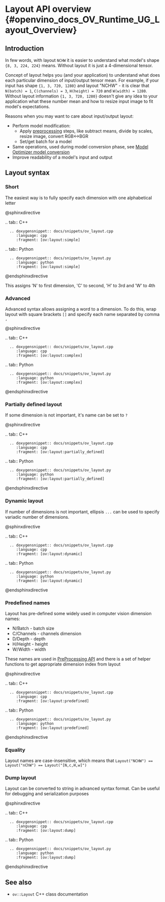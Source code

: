 # Layout API overview {#openvino_docs_OV_Runtime_UG_Layout_Overview}

## Introduction

In few words, with layout `NCHW` it is easier to understand what model's shape `{8, 3, 224, 224}` means. Without layout it is just a 4-dimensional tensor.


Concept of layout helps you (and your application) to understand what does each particular dimension of input/output tensor mean. For example, if your input has shape `{1, 3, 720, 1280}` and layout "NCHW" - it is clear that `N(batch) = 1`, `C(channels) = 3`, `H(height) = 720` and `W(width) = 1280`. Without layout information `{1, 3, 720, 1280}` doesn't give any idea to your application what these number mean and how to resize input image to fit model's expectations.


Reasons when you may want to care about input/output layout:
 - Perform model modification:
    - Apply [preprocessing](./preprocessing_overview.md) steps, like subtract means, divide by scales, resize image, convert RGB<->BGR
    - Set/get batch for a model
 - Same operations, used during model conversion phase, see [Model Optimizer model conversion](../MO_DG/prepare_model/convert_model/Converting_Model.md)
 - Improve readability of a model's input and output

## Layout syntax

### Short
The easiest way is to fully specify each dimension with one alphabetical letter

@sphinxdirective

.. tab:: C++

      .. doxygensnippet:: docs/snippets/ov_layout.cpp
         :language: cpp
         :fragment: [ov:layout:simple]

.. tab:: Python

      .. doxygensnippet:: docs/snippets/ov_layout.py
         :language: python
         :fragment: [ov:layout:simple]

@endsphinxdirective

This assigns 'N' to first dimension, 'C' to second, 'H' to 3rd and 'W' to 4th

### Advanced
Advanced syntax allows assigning a word to a dimension. To do this, wrap layout with square brackets `[]` and specify each name separated by comma `,`

@sphinxdirective

.. tab:: C++

      .. doxygensnippet:: docs/snippets/ov_layout.cpp
         :language: cpp
         :fragment: [ov:layout:complex]

.. tab:: Python

      .. doxygensnippet:: docs/snippets/ov_layout.py
         :language: python
         :fragment: [ov:layout:complex]

@endsphinxdirective


### Partially defined layout
If some dimension is not important, it's name can be set to `?`

@sphinxdirective

.. tab:: C++

      .. doxygensnippet:: docs/snippets/ov_layout.cpp
         :language: cpp
         :fragment: [ov:layout:partially_defined]

.. tab:: Python

      .. doxygensnippet:: docs/snippets/ov_layout.py
         :language: python
         :fragment: [ov:layout:partially_defined]

@endsphinxdirective


### Dynamic layout
If number of dimensions is not important, ellipsis `...` can be used to specify variadic number of dimensions.

@sphinxdirective

.. tab:: C++

      .. doxygensnippet:: docs/snippets/ov_layout.cpp
         :language: cpp
         :fragment: [ov:layout:dynamic]

.. tab:: Python

      .. doxygensnippet:: docs/snippets/ov_layout.py
         :language: python
         :fragment: [ov:layout:dynamic]

@endsphinxdirective

### Predefined names

Layout has pre-defined some widely used in computer vision dimension names:
- N/Batch - batch size
- C/Channels - channels dimension
- D/Depth - depth
- H/Height - height
- W/Width - width

These names are used in [PreProcessing API](./preprocessing_overview.md) and there is a set of helper functions to get appropriate dimension index from layout

@sphinxdirective

.. tab:: C++

      .. doxygensnippet:: docs/snippets/ov_layout.cpp
         :language: cpp
         :fragment: [ov:layout:predefined]

.. tab:: Python

      .. doxygensnippet:: docs/snippets/ov_layout.py
         :language: python
         :fragment: [ov:layout:predefined]

@endsphinxdirective


### Equality

Layout names are case-insensitive, which means that ```Layout("NCHW") == Layout("nChW") == Layout("[N,c,H,w]")```

### Dump layout

Layout can be converted to string in advanced syntax format. Can be useful for debugging and serialization purposes

@sphinxdirective

.. tab:: C++

      .. doxygensnippet:: docs/snippets/ov_layout.cpp
         :language: cpp
         :fragment: [ov:layout:dump]

.. tab:: Python

      .. doxygensnippet:: docs/snippets/ov_layout.py
         :language: python
         :fragment: [ov:layout:dump]

@endsphinxdirective

## See also

* <code>ov::Layout</code> C++ class documentation
